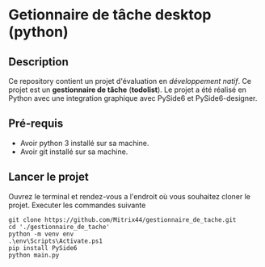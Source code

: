 # Getionnaire de tâche desktop (python)

## Description

Ce repository contient un projet d'évaluation en *développement natif*.
Ce projet est un **gestionnaire de tâche** (**todolist**).
Le projet a été réalisé en Python avec une integration graphique avec PySide6 et PySide6-designer.

## Pré-requis

- Avoir python 3 installé sur sa machine.
- Avoir git installé sur sa machine.

## Lancer le projet

Ouvrez le terminal et rendez-vous a l'endroit où vous souhaitez cloner le projet.
Executer les commandes suivante

```
git clone https://github.com/Mitrix44/gestionnaire_de_tache.git
cd './gestionnaire_de_tache'
python -m venv env
.\env\Scripts\Activate.ps1
pip install PySide6
python main.py
```



